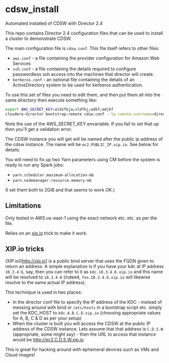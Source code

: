 # cdsw_install
Automated installed of CDSW with Director 2.4

This repo contains Director 2.4 configuration files that can be used to install a cluster to demonstrate CDSW.

The main configuration file is `cdsw.conf`. This file itself refers to other files:
* `aws.conf` - a file containing the provider configuration for Amazon Web Services
* `ssh.conf` - a file containing the details required to configure passwordless ssh access into the machines that director will create.
* `kerberos.conf` - an optional file containing the details of an ActiveDirectory system to be used for kerberos authentication.

To use this set of files you need to edit them, and then put them all into the same directory then execute something like:
```sh
export AWS_SECRET_KEY=aldsfkja;sldfkj;adkf;adjkf
cloudera-director bootstrap-remote cdsw.conf --lp.remote.username=director --lp.remote.password=cloudera
```
Note the use of the AWS_SECRET_KEY envariable. If you fail to set that up then you'll get a validation error.

The CDSW instance you will get will be named after the public ip address of the cdsw instance. The name will be `ec2.PUBLIC_IP.xip.io`. See below for details.

You will need to fix up two Yarn parameters using CM before the system is ready to run any Spark jobs:

+ `yarn.scheduler.maximum-allocation-mb`
+ `yarn.nodemanager.resource.memory-mb`

(I set them both to 2GiB and that seems to work OK.)


## Limitations
Only tested in AWS us-east-1 using the exact network etc. etc. as per the file.

Relies on an [xip.io](http://xip.io) trick to make it work.

## XIP.io tricks
(XIP.io)[http://xip.io] is a public bind server that uses the FQDN given to return an address. A simple explanation is if you have your kdc at IP address `10.3.4.6`, say, then you can refer to it as `kdc.10.3.4.6.xip.io` and this name will be resolved to `10.3.4.6` (indeed, `foo.10.3.4.6.xip.io` will likewise resolve to the same actual IP address).

This technique is used in two places:
+ In the director conf file to specify the IP address of the KDC - instead of messing around with bind or `/etc/hosts` in a bootstrap script etc. simply set the KDC_HOST to `kdc.A.B.C.D.xip.io` (choosing appropriate values for A, B, C & D as per your setup)
+ When the cluster is built you will access the CDSW at the public IP address of the CDSW instance. Lets assume that that address is `C.D.S.W` (appropriate, some might say) - then the URL to access that instance would be http://ec2.C.D.S.W.xip.io

This is great for hacking around with ephemeral devices such as VMs and Cloud images!
